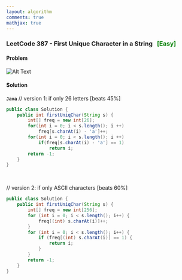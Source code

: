 ```yaml
---
layout: algorithm
comments: true
mathjax: true
---
```


### LeetCode 387 - First Unique Character in a String &nbsp; <span style="color:green;">[Easy]</span>

#### Problem

![Alt Text]({{site.baseurl}}/algorithms/leetcode/images/leetcode387.png "LeetCode 387 - First Unique Character in a String")


#### Solution

**`Java`**
// version 1: if only 26 letters [beats 45%]
```java
public class Solution {
    public int firstUniqChar(String s) {
        int[] freq = new int[26];
        for(int i = 0; i < s.length(); i ++)
            freq[s.charAt(i) - 'a']++;
        for(int i = 0; i < s.length(); i ++)
            if(freq[s.charAt(i) - 'a'] == 1)
                return i;
        return -1;
    }
}
```

<br>

// version 2: if only ASCII characters [beats 60%]
```java
public class Solution {
    public int firstUniqChar(String s) {
        int[] freq = new int[256];
        for (int i = 0; i < s.length(); i++) {
            freq[(int) s.charAt(i)]++;
        }
        for (int i = 0; i < s.length(); i++) {
            if (freq[(int) s.charAt(i)] == 1) {
                return i;
            }
        }
        return -1;
    }
}
```

<br><br>
